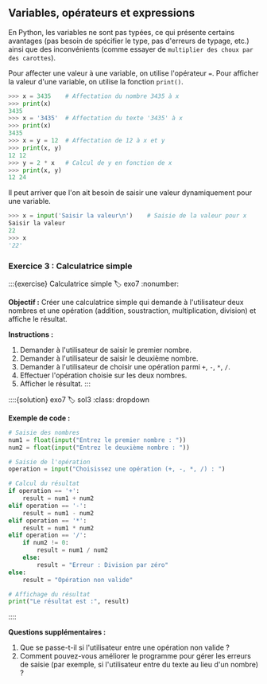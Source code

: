 ## Variables, opérateurs et expressions

En Python, les variables ne sont pas typées, ce qui présente certains avantages (pas besoin de spécifier le type, pas d'erreurs de typage, etc.) ainsi que des inconvénients (comme essayer de `multiplier des choux par des carottes`). 

Pour affecter une valeur à une variable, on utilise l'opérateur `=`. Pour afficher la valeur d'une variable, on utilise la fonction `print()`.

```python
>>> x = 3435    # Affectation du nombre 3435 à x
>>> print(x)
3435
>>> x = '3435'  # Affectation du texte '3435' à x
>>> print(x)
3435
>>> x = y = 12  # Affectation de 12 à x et y
>>> print(x, y)
12 12
>>> y = 2 * x   # Calcul de y en fonction de x
>>> print(x, y)
12 24
```

Il peut arriver que l'on ait besoin de saisir une valeur dynamiquement pour une variable.

```python
>>> x = input('Saisir la valeur\n')    # Saisie de la valeur pour x
Saisir la valeur
22
>>> x
'22'
```

### Exercice 3 : Calculatrice simple

:::{exercise} Calculatrice simple
:label: exo7
:nonumber:

**Objectif :** Créer une calculatrice simple qui demande à l'utilisateur deux nombres et une opération (addition, soustraction, multiplication, division) et affiche le résultat.

**Instructions :**
1. Demander à l'utilisateur de saisir le premier nombre.
2. Demander à l'utilisateur de saisir le deuxième nombre.
3. Demander à l'utilisateur de choisir une opération parmi `+`, `-`, `*`, `/`.
4. Effectuer l'opération choisie sur les deux nombres.
5. Afficher le résultat.
:::

::::{solution} exo7
:label: sol3
:class: dropdown

**Exemple de code :**

```python
# Saisie des nombres
num1 = float(input("Entrez le premier nombre : "))
num2 = float(input("Entrez le deuxième nombre : "))

# Saisie de l'opération
operation = input("Choisissez une opération (+, -, *, /) : ")

# Calcul du résultat
if operation == '+':
    result = num1 + num2
elif operation == '-':
    result = num1 - num2
elif operation == '*':
    result = num1 * num2
elif operation == '/':
    if num2 != 0:
        result = num1 / num2
    else:
        result = "Erreur : Division par zéro"
else:
    result = "Opération non valide"

# Affichage du résultat
print("Le résultat est :", result)
```
::::


**Questions supplémentaires :**
1. Que se passe-t-il si l'utilisateur entre une opération non valide ?
2. Comment pouvez-vous améliorer le programme pour gérer les erreurs de saisie (par exemple, si l'utilisateur entre du texte au lieu d'un nombre) ?